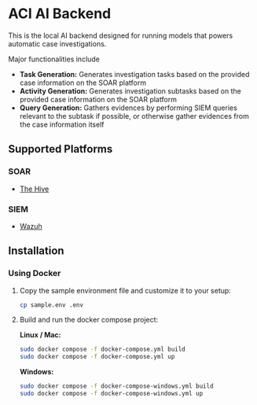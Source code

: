 # ACI AI Backend

This is the local AI backend designed for running models that powers automatic case investigations.

Major functionalities include
- **Task Generation:** Generates investigation tasks based on the provided case information on the SOAR platform
- **Activity Generation:** Generates investigation subtasks based on the provided case information on the SOAR platform
- **Query Generation:** Gathers evidences by performing SIEM queries relevant to the subtask if possible, or otherwise gather evidences from the case information itself

## Supported Platforms

### SOAR
- [The Hive](https://strangebee.com/)

### SIEM
- [Wazuh](https://wazuh.com/)

## Installation

### Using Docker

1. Copy the sample environment file and customize it to your setup:
   ```bash
   cp sample.env .env
   ```


2. Build and run the docker compose project:
  
    **Linux / Mac:**
    ```bash
    sudo docker compose -f docker-compose.yml build
    sudo docker compose -f docker-compose.yml up
    ```
    
    **Windows:**
    ```bash
    sudo docker compose -f docker-compose-windows.yml build
    sudo docker compose -f docker-compose-windows.yml up
    ```
